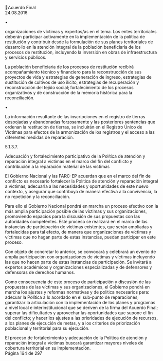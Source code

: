 Acuerdo Final  
24.08.2016  


•

organizaciones de víctimas y expertos/as en el tema. Los entes territoriales deberán participar 
activamente en la implementación de la política de restitución y contribuir desde la formulación 
de sus planes territoriales de desarrollo en la atención integral de la población beneficiaria de los 
procesos de restitución, incluyendo la inversión en obras de infraestructura y servicios públicos. 
 
La  población  beneficiaria  de  los  procesos  de  restitución  recibirá  acompañamiento  técnico  y 
financiero para la reconstrucción de sus proyectos de vida y estrategias de generación de ingreso, 
estrategias de sustitución de cultivos de uso ilícito, estrategias de recuperación y reconstrucción 
del tejido social; fortalecimiento de los procesos organizativos y de construcción de la memoria 
histórica para la reconciliación.  

 
•

La información resultante de las inscripciones en el registro de tierras despojadas y abandonadas 
forzosamente y las posteriores sentencias que ordenan la restitución de tierras, se incluirán en el 
Registro  Único  de  Víctimas  para  efectos  de  la  armonización  de  los  registros  y  el  acceso  a  las 
diferentes medidas de reparación.  

 
5.1.3.7.

Adecuación  y  fortalecimiento  participativo  de  la  Política  de  atención  y  reparación 
integral  a  víctimas  en  el  marco  del  fin  del  conflicto  y  contribución  a  la  reparación 
material de las víctimas 

 
El  Gobierno  Nacional  y  las  FARC-EP  acuerdan  que  en  el  marco  del  fin  de  conflicto  es  necesario 
fortalecer  la  Política  de  atención  y  reparación  integral  a  víctimas,  adecuarla  a  las  necesidades  y 
oportunidades de este nuevo contexto, y asegurar que contribuya de manera efectiva a la convivencia, 
la no repetición y la reconciliación. 
 
Para ello el Gobierno Nacional pondrá en marcha un proceso efectivo con la más amplia participación 
posible de las víctimas y sus organizaciones, promoviendo espacios para la discusión de sus propuestas 
con  las  autoridades  competentes.  Este  proceso  se  realizará  en  el  marco  de  las  instancias  de 
participación de víctimas existentes, que serán ampliadas y fortalecidas para tal efecto, de manera que 
organizaciones de víctimas y víctimas que no hagan parte de estas instancias, puedan participar en 
este proceso.  
 
Con objeto de concretar lo anterior, se convocará y celebrará un evento de amplia participación con 
organizaciones  de  víctimas  y  víctimas  incluyendo  las  que  no  hacen  parte  de  estas  instancias  de 
participación.  Se  invitará  a  expertos  académicos  y  organizaciones  especializadas  y  de  defensores  y 
defensoras de derechos humanos.  
 
Como consecuencia de este proceso de participación y discusión de las propuestas de las víctimas y 
sus  organizaciones,  el  Gobierno  pondrá  en  marcha  los  ajustes  y  reformas    normativas  y  de  política 
necesarios  para:  adecuar  la  Política  a  lo  acordado  en  el  sub-punto  de  reparaciones;  garantizar  la 
articulación con la implementación de los planes y programas a nivel local e interinstitucional que se 
deriven  de  la  firma  del  Acuerdo  Final;  superar  las  dificultades  y  aprovechar  las  oportunidades  que 
supone el fin del conflicto; y hacer los ajustes a las prioridades de ejecución de recursos, a los planes 
de ejecución de metas, y a los criterios de priorización poblacional y territorial para su ejecución. 
 
El proceso de fortalecimiento y adecuación de la Política de atención y reparación integral a víctimas 
buscará garantizar mayores niveles de cobertura territorial en su implementación.  
Página 164 de 297 
 

